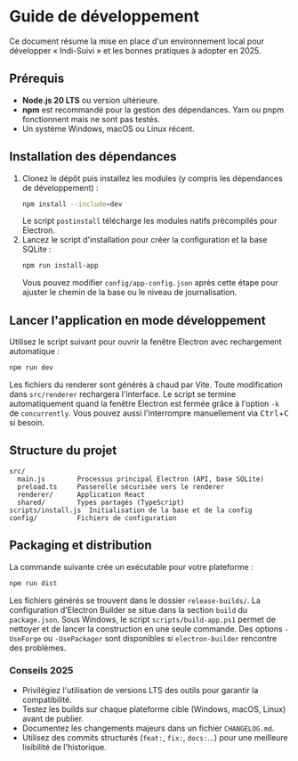 # Guide de développement

Ce document résume la mise en place d'un environnement local pour développer « Indi-Suivi » et les bonnes pratiques à adopter en 2025.

## Prérequis

- **Node.js 20 LTS** ou version ultérieure.
- **npm** est recommandé pour la gestion des dépendances. Yarn ou pnpm fonctionnent mais ne sont pas testés.
- Un système Windows, macOS ou Linux récent.

## Installation des dépendances

1. Clonez le dépôt puis installez les modules (y compris les dépendances de développement) :
   ```bash
   npm install --include=dev
   ```
   Le script `postinstall` télécharge les modules natifs précompilés pour Electron.
2. Lancez le script d'installation pour créer la configuration et la base SQLite :
   ```bash
   npm run install-app
   ```
   Vous pouvez modifier `config/app-config.json` après cette étape pour ajuster le chemin de la base ou le niveau de journalisation.

## Lancer l'application en mode développement

Utilisez le script suivant pour ouvrir la fenêtre Electron avec rechargement automatique :

```bash
npm run dev
```

Les fichiers du renderer sont générés à chaud par Vite. Toute modification dans `src/renderer` rechargera l'interface.
Le script se termine automatiquement quand la fenêtre Electron est fermée grâce
à l'option `-k` de `concurrently`. Vous pouvez aussi l'interrompre manuellement
via <kbd>Ctrl</kbd>+<kbd>C</kbd> si besoin.

## Structure du projet

```
src/
  main.js        Processus principal Electron (API, base SQLite)
  preload.ts     Passerelle sécurisée vers le renderer
  renderer/      Application React
  shared/        Types partagés (TypeScript)
scripts/install.js  Initialisation de la base et de la config
config/          Fichiers de configuration
```

## Packaging et distribution

La commande suivante crée un exécutable pour votre plateforme :

```bash
npm run dist
```
Les fichiers générés se trouvent dans le dossier `release-builds/`. La configuration d'Electron Builder se situe dans la section `build` du `package.json`.
Sous Windows, le script `scripts/build-app.ps1` permet de nettoyer et de lancer la construction en une seule commande. Des options `-UseForge` ou `-UsePackager` sont disponibles si `electron-builder` rencontre des problèmes.

### Conseils 2025

- Privilégiez l'utilisation de versions LTS des outils pour garantir la compatibilité.
- Testez les builds sur chaque plateforme cible (Windows, macOS, Linux) avant de publier.
- Documentez les changements majeurs dans un fichier `CHANGELOG.md`.
- Utilisez des commits structurés (`feat:`, `fix:`, `docs:`...) pour une meilleure lisibilité de l'historique.

